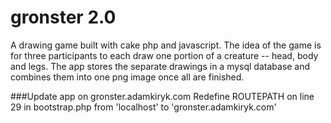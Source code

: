 gronster 2.0
========

A drawing game built with cake php and javascript. 
The idea of the game is for three participants to each draw one portion of a creature -- head, body and legs.
The app stores the separate drawings in a mysql database and combines them into one png image once all are finished. 

###Update app on gronster.adamkiryk.com
Redefine ROUTEPATH on line 29 in bootstrap.php from 'localhost' to 'gronster.adamkiryk.com'